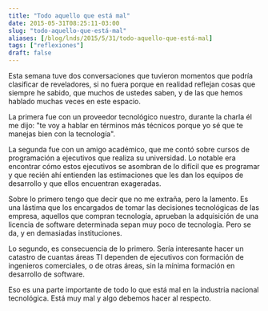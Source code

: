 ```yaml
---
title: "Todo aquello que está mal"
date: 2015-05-31T08:25:11-03:00
slug: "todo-aquello-que-está-mal"
aliases: [/blog/lnds/2015/5/31/todo-aquello-que-está-mal]
tags: ["reflexiones"]
draft: false
---
```


Esta semana tuve dos conversaciones que tuvieron momentos que podría
clasificar de reveladores, si no fuera porque en realidad reflejan cosas
que siempre he sabido, que muchos de ustedes saben, y de las que hemos
hablado muchas veces en este espacio.

La primera fue con un proveedor tecnológico nuestro, durante la charla
él me dijo: "te voy a hablar en términos más técnicos porque yo sé que
te manejas bien con la tecnología".

La segunda fue con un amigo académico, que me contó sobre cursos de
programación a ejecutivos que realiza su universidad. Lo notable era
encontrar cómo estos ejecutivos se asombran de lo difícil que es
programar y que recién ahí entienden las estimaciones que les dan los
equipos de desarrollo y que ellos encuentran exageradas.

Sobre lo primero tengo que decir que no me extraña, pero la lamento. Es
una lástima que los encargados de tomar las decisiones tecnológicas de
las empresa, aquellos que compran tecnología, aprueban la adquisición de
una licencia de software determinada sepan muy poco de tecnología. Pero
se da, y en demasiadas instituciones.

Lo segundo, es consecuencia de lo primero. Sería interesante hacer un
catastro de cuantas áreas TI dependen de ejecutivos con formación de
ingenieros comerciales, o de otras áreas, sin la mínima formación en
desarrollo de software.

Eso es una parte importante de todo lo que está mal en la industria
nacional tecnológica. Está muy mal y algo debemos hacer al respecto.
